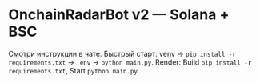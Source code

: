 # OnchainRadarBot v2 — Solana + BSC

Смотри инструкции в чате. Быстрый старт: venv → `pip install -r requirements.txt` → `.env` → `python main.py`.
Render: Build `pip install -r requirements.txt`, Start `python main.py`.
